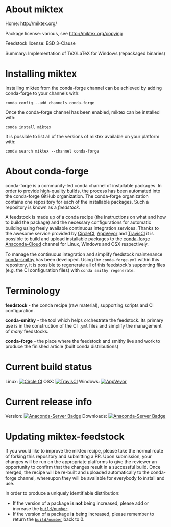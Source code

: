 About miktex
============

Home: http://miktex.org/

Package license: various, see http://miktex.org/copying

Feedstock license: BSD 3-Clause

Summary: Implementation of TeX/LaTeX for Windows (repackaged binaries)



Installing miktex
=================

Installing miktex from the conda-forge channel can be achieved by adding conda-forge to your channels with:

```
conda config --add channels conda-forge
```

Once the conda-forge channel has been enabled, miktex can be installed with:

```
conda install miktex
```

It is possible to list all of the versions of miktex available on your platform with:

```
conda search miktex --channel conda-forge
```


About conda-forge
=================

conda-forge is a community-led conda channel of installable packages.
In order to provide high-quality builds, the process has been automated into the
conda-forge GitHub organization. The conda-forge organization contains one repository 
for each of the installable packages. Such a repository is known as a *feedstock*.

A feedstock is made up of a conda recipe (the instructions on what and how to build
the package) and the necessary configurations for automatic building using freely
available continuous integration services. Thanks to the awesome service provided by
[CircleCI](https://circleci.com/), [AppVeyor](http://www.appveyor.com/)
and [TravisCI](https://travis-ci.org/) it is possible to build and upload installable
packages to the [conda-forge](https://anaconda.org/conda-forge)
[Anaconda-Cloud](http://docs.anaconda.org/) channel for Linux, Windows and OSX respectively.

To manage the continuous integration and simplify feedstock maintenance
[conda-smithy](http://github.com/conda-forge/conda-smithy) has been developed.
Using the ``conda-forge.yml`` within this repository, it is possible to regenerate all of
this feedstock's supporting files (e.g. the CI configuration files) with ``conda smithy regenerate``.


Terminology
===========

**feedstock** - the conda recipe (raw material), supporting scripts and CI configuration.

**conda-smithy** - the tool which helps orchestrate the feedstock.
                   Its primary use is in the construction of the CI ``.yml`` files
                   and simplify the management of *many* feedstocks.

**conda-forge** - the place where the feedstock and smithy live and work to
                  produce the finished article (built conda distributions)

Current build status
====================
Linux: [![Circle CI](https://circleci.com/gh/conda-forge/miktex-feedstock.svg?style=svg)](https://circleci.com/gh/conda-forge/miktex-feedstock)
OSX: [![TravisCI](https://travis-ci.org/conda-forge/miktex-feedstock.svg?branch=master)](https://travis-ci.org/conda-forge/miktex-feedstock) 
Windows: [![AppVeyor](https://ci.appveyor.com/api/projects/status/github/conda-forge/miktex-feedstock?svg=True)](https://ci.appveyor.com/project/conda-forge/miktex-feedstock/branch/master)

Current release info
====================
Version: [![Anaconda-Server Badge](https://anaconda.org/conda-forge/miktex/badges/version.svg)](https://anaconda.org/conda-forge/miktex)
Downloads: [![Anaconda-Server Badge](https://anaconda.org/conda-forge/miktex/badges/downloads.svg)](https://anaconda.org/conda-forge/miktex)


Updating miktex-feedstock
=========================

If you would like to improve the miktex recipe, please take the normal
route of forking this repository and submitting a PR. Upon submission, your changes will
be run on the appropriate platforms to give the reviewer an opportunity to confirm that the
changes result in a successful build. Once merged, the recipe will be re-built and uploaded
automatically to the conda-forge channel, whereupon they will be available for everybody to
install and use.

In order to produce a uniquely identifiable distribution:
 * If the version of a package **is not** being increased, please add or increase
   the [``build/number``](http://conda.pydata.org/docs/building/meta-yaml.html#build-number-and-string). 
 * If the version of a package **is** being increased, please remember to return
   the [``build/number``](http://conda.pydata.org/docs/building/meta-yaml.html#build-number-and-string)
   back to 0.
